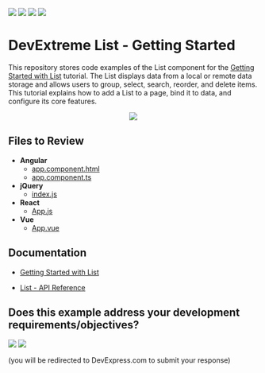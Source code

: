 <!-- default badges list -->
![](https://img.shields.io/endpoint?url=https://codecentral.devexpress.com/api/v1/VersionRange/347955496/20.2.5%2B)
[![](https://img.shields.io/badge/Open_in_DevExpress_Support_Center-FF7200?style=flat-square&logo=DevExpress&logoColor=white)](https://supportcenter.devexpress.com/ticket/details/T982052)
[![](https://img.shields.io/badge/📖_How_to_use_DevExpress_Examples-e9f6fc?style=flat-square)](https://docs.devexpress.com/GeneralInformation/403183)
[![](https://img.shields.io/badge/💬_Leave_Feedback-feecdd?style=flat-square)](#does-this-example-address-your-development-requirementsobjectives)
<!-- default badges end -->
# DevExtreme List - Getting Started 

This repository stores code examples of the List component for the [Getting Started with List](https://js.devexpress.com/Documentation/Guide/UI_Components/List/Getting_Started_with_List/) tutorial. The List displays data from a local or remote data storage and allows users to group, select, search, reorder, and delete items. This tutorial explains how to add a List to a page, bind it to data, and configure its core features.

<div align="center"><img src="./list.png" /></div>

## Files to Review

- **Angular**
    - [app.component.html](angular/src/app/app.component.html)
    - [app.component.ts](angular/src/app/app.component.ts)
- **jQuery**
    - [index.js](jquery/src/index.js)
- **React**
    - [App.js](react/src/App.js)
- **Vue**
    - [App.vue](vue/src/App.vue)

## Documentation

- [Getting Started with List](https://js.devexpress.com/Documentation/Guide/UI_Components/List/Getting_Started_with_List/)

- [List - API Reference](https://js.devexpress.com/Documentation/ApiReference/UI_Components/dxList/)
<!-- feedback -->
## Does this example address your development requirements/objectives?

[<img src="https://www.devexpress.com/support/examples/i/yes-button.svg"/>](https://www.devexpress.com/support/examples/survey.xml?utm_source=github&utm_campaign=getting-started-with-devextreme-list&~~~was_helpful=yes) [<img src="https://www.devexpress.com/support/examples/i/no-button.svg"/>](https://www.devexpress.com/support/examples/survey.xml?utm_source=github&utm_campaign=getting-started-with-devextreme-list&~~~was_helpful=no)

(you will be redirected to DevExpress.com to submit your response)
<!-- feedback end -->
